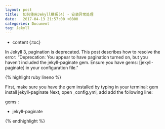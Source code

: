 ```yaml
---
layout: post
title:  如何使用Jekyll模板(4) - 安装异常处理
date:   2017-04-13 21:57:00 +0800
categories: Document
tag: Jekyll
---
```


* content
{:toc}


In Jekyll 3, pagination is deprecated. This post describes how to resolve the error: “Deprecation: You appear to have pagination turned on, but you haven’t included the jekyll-paginate gem. Ensure you have gems: [jekyll-paginate] in your configuration file.”

{% highlight ruby lineno %}

First, make sure you have the gem installed by typing in your terminal: gem install jekyll-paginate
Next, open _config.yml, add add the following line:

gems :
  - jekyll-paginate

{% endhighlight %}
 
 
 

 

 

 
